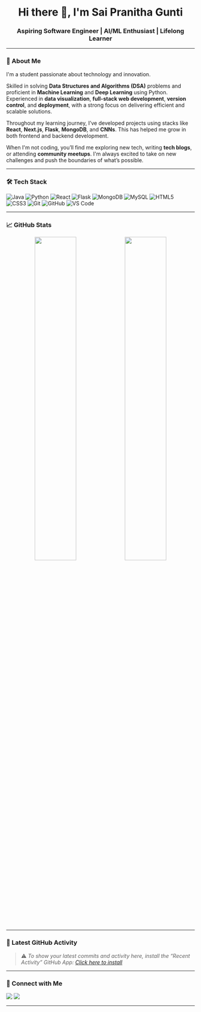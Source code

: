 <h1 align="center">Hi there 👋, I'm Sai Pranitha Gunti</h1>
<h3 align="center">Aspiring Software Engineer | AI/ML Enthusiast | Lifelong Learner</h3>

---

### 💫 About Me

I'm a student passionate about technology and innovation.

Skilled in solving **Data Structures and Algorithms (DSA)** problems and proficient in **Machine Learning** and **Deep Learning** using Python. Experienced in **data visualization**, **full-stack web development**, **version control**, and **deployment**, with a strong focus on delivering efficient and scalable solutions.

Throughout my learning journey, I’ve developed projects using stacks like **React**, **Next.js**, **Flask**, **MongoDB**, and **CNNs**. This has helped me grow in both frontend and backend development.

When I'm not coding, you’ll find me exploring new tech, writing **tech blogs**, or attending **community meetups**. I'm always excited to take on new challenges and push the boundaries of what’s possible.

---

### 🛠️ Tech Stack

![Java](https://img.shields.io/badge/Java-%23ED8B00.svg?style=for-the-badge&logo=java&logoColor=white)
![Python](https://img.shields.io/badge/Python-%2314354C.svg?style=for-the-badge&logo=python&logoColor=white)
![React](https://img.shields.io/badge/React-%2320232a.svg?style=for-the-badge&logo=react&logoColor=%2361DAFB)
![Flask](https://img.shields.io/badge/Flask-%23000.svg?style=for-the-badge&logo=flask&logoColor=white)
![MongoDB](https://img.shields.io/badge/MongoDB-%2347A248.svg?style=for-the-badge&logo=mongodb&logoColor=white)
![MySQL](https://img.shields.io/badge/MySQL-%2300f.svg?style=for-the-badge&logo=mysql&logoColor=white)
![HTML5](https://img.shields.io/badge/HTML5-%23E34F26.svg?style=for-the-badge&logo=html5&logoColor=white)
![CSS3](https://img.shields.io/badge/CSS3-%231572B6.svg?style=for-the-badge&logo=css3&logoColor=white)
![Git](https://img.shields.io/badge/Git-%23F05033.svg?style=for-the-badge&logo=git&logoColor=white)
![GitHub](https://img.shields.io/badge/GitHub-%23121011.svg?style=for-the-badge&logo=github&logoColor=white)
![VS Code](https://img.shields.io/badge/VSCode-%23007ACC.svg?style=for-the-badge&logo=visual-studio-code&logoColor=white)

---

### 📈 GitHub Stats

<div align="center">
  <img src="https://github-readme-stats.vercel.app/api?username=pranithagunti&show_icons=true&theme=radical" width="47%" />
  <img src="https://github-readme-streak-stats.herokuapp.com/?user=pranithagunti&theme=radical" width="47%" />
</div>

---

### 📌 Latest GitHub Activity

<!--START_SECTION:activity-->
<!-- Automatically updated via GitHub Actions -->
<!-- Use this: https://github.com/Readme-Workflows/Readme-Activity-Graph -->
<!-- Example: https://github.com/Readme-Workflows/recent-activity -->
<!-- You must install the GitHub App for it to work -->
<!-- https://github.com/apps/recent-activity -->
<!--END_SECTION:activity-->

> ⚠️ *To show your latest commits and activity here, install the “Recent Activity” GitHub App: [Click here to install](https://github.com/apps/recent-activity)*

---

### 🔗 Connect with Me

<p align="left">
  <a href="mailto:pranitha.gunti1609@gmail.com"><img src="https://img.shields.io/badge/Gmail-D14836?style=for-the-badge&logo=gmail&logoColor=white" /></a>
  <a href="https://www.linkedin.com/in/sai-pranitha-gunti-4486772b3/"><img src="https://img.shields.io/badge/LinkedIn-0077B5?style=for-the-badge&logo=linkedin&logoColor=white" /></a>
<!-- <a href="https://your-portfolio.com"><img src="https://img.shields.io/badge/Portfolio-000?style=for-the-badge&logo=firefox&logoColor=white" /></a> -->
</p>

---

<!---
pranithagunti/pranithagunti is a ✨ special ✨ repository because its `README.md` (this file) appears on your GitHub profile.
You can click the Preview link to take a look at your changes.
--->
